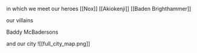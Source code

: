 in which we meet our heroes
[[Nox]]
[[Akiokenji]]
[[Baden Brighthammer]]

our villains

Baddy McBadersons

and our city
![[full_city_map.png]]
